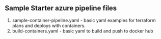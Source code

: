 ## Sample Starter azure pipeline files 

1. sample-container-pipeline.yaml - basic yaml examples for terraform plans and deploys with containers.
2. build-containers.yaml - basic yaml to build and push to docker hub